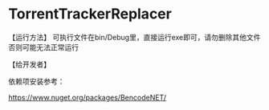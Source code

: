 # TorrentTrackerReplacer
【运行方法】
可执行文件在bin/Debug里，直接运行exe即可，请勿删除其他文件否则可能无法正常运行

【给开发者】

依赖项安装参考：

https://www.nuget.org/packages/BencodeNET/
